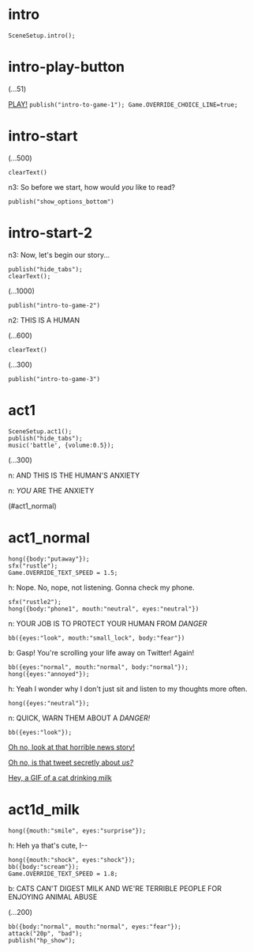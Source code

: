 # intro

`SceneSetup.intro();`

# intro-play-button

(...51)

[PLAY!](#intro-start) `publish("intro-to-game-1"); Game.OVERRIDE_CHOICE_LINE=true;`

# intro-start

(...500)

`clearText()`

n3: So before we start, how would *you* like to read?

`publish("show_options_bottom")`

# intro-start-2

n3: Now, let's begin our story...

```
publish("hide_tabs");
clearText();
```

(...1000)

`publish("intro-to-game-2")`

n2: THIS IS A HUMAN

(...600)

`clearText()`

(...300)

`publish("intro-to-game-3")`

# act1

```
SceneSetup.act1();
publish("hide_tabs");
music('battle', {volume:0.5});
```

(...300)

n: AND THIS IS THE HUMAN'S ANXIETY

n: _YOU_ ARE THE ANXIETY

(#act1_normal)


# act1_normal

```
hong({body:"putaway"});
sfx("rustle");
Game.OVERRIDE_TEXT_SPEED = 1.5;
```

h: Nope. No, nope, not listening. Gonna check my phone.

```
sfx("rustle2");
hong({body:"phone1", mouth:"neutral", eyes:"neutral"})
```

n: YOUR JOB IS TO PROTECT YOUR HUMAN FROM *DANGER*

`bb({eyes:"look", mouth:"small_lock", body:"fear"})`

b: Gasp! You're scrolling your life away on Twitter! Again!

```
bb({eyes:"normal", mouth:"normal", body:"normal"});
hong({eyes:"annoyed"});
```

h: Yeah I wonder why I don't just sit and listen to my thoughts more often.

`hong({eyes:"neutral"});`

n: QUICK, WARN THEM ABOUT A *DANGER!*

```
bb({eyes:"look"});
```

[Oh no, look at that horrible news story!](#act1d_news)

[Oh no, is that tweet secretly about *us?*](#act1d_subtweet)

[Hey, a GIF of a cat drinking milk](#act1d_milk)

# act1d_milk

`hong({mouth:"smile", eyes:"surprise"});`

h: Heh ya that's cute, I--

```
hong({mouth:"shock", eyes:"shock"});
bb({body:"scream"});
Game.OVERRIDE_TEXT_SPEED = 1.8;
```

b: CATS CAN'T DIGEST MILK AND WE'RE TERRIBLE PEOPLE FOR ENJOYING ANIMAL ABUSE

(...200)

```
bb({body:"normal", mouth:"normal", eyes:"fear"});
attack("20p", "bad");
publish("hp_show");
```




